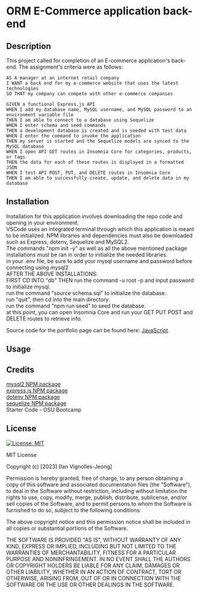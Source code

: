 # ORM E-Commerce application back-end

## Description

This project called for completion of an E-commerce application's back-end. The assignment's criteria were as follows: 

```
AS A manager at an internet retail company
I WANT a back end for my e-commerce website that uses the latest technologies
SO THAT my company can compete with other e-commerce companies
```
```
GIVEN a functional Express.js API
WHEN I add my database name, MySQL username, and MySQL password to an environment variable file
THEN I am able to connect to a database using Sequelize
WHEN I enter schema and seed commands
THEN a development database is created and is seeded with test data
WHEN I enter the command to invoke the application
THEN my server is started and the Sequelize models are synced to the MySQL database
WHEN I open API GET routes in Insomnia Core for categories, products, or tags
THEN the data for each of these routes is displayed in a formatted JSON
WHEN I test API POST, PUT, and DELETE routes in Insomnia Core
THEN I am able to successfully create, update, and delete data in my database

```

## Installation

Installation for this application involves downloading the repo code and opening in your environment. </br> 
VSCode uses an integrated terminal through which this application is meant to be initialized. NPM libraries and dependencies must also be downloaded such as Express, dotenv, Sequelize and MySQL2. </br>
The commands "npm init -y" as well as all the above mentioned package installations must be ran in order to initialize the needed libraries. </br>
in your .env file, be sure to add your mysql username and password before connecting using mysql2 </br>
AFTER THE ABOVE INSTALLATIONS: </br>
FIRST CD INTO "db" THEN run the command -u root -p and input password to initialize mysql. </br>
run the command "source schema.sql" to initialize the database.</br>
run "quit", then cd into the main directory. </br>
run the command "npm run seed" to seed the database. </br>
at this point, you can open Insomnia Core and run your GET PUT POST and DELETE routes to retrieve info. </br>

Source code for the portfolio page can be found here: [JavaScript](https://github.com/IVignollesJeong/ORM-e-commerce-back-end/blob/master/server.js).

## Usage



## Credits

[mysql2 NPM package](https://www.npmjs.com/package/mysql2) </br>
[express.js NPM package](https://www.npmjs.com/package/express) </br>
[dotenv NPM package](https://www.npmjs.com/package/dotenv) </br>
[sequelize NPM package](https://www.npmjs.com/package/sequelize) </br>
Starter Code - OSU Bootcamp

## License
[![License: MIT](https://img.shields.io/badge/License-MIT-yellow.svg)](https://opensource.org/licenses/MIT) </br>

MIT License

Copyright (c) [2023] [Ian Vignolles-Jeong]

Permission is hereby granted, free of charge, to any person obtaining a copy
of this software and associated documentation files (the "Software"), to deal
in the Software without restriction, including without limitation the rights
to use, copy, modify, merge, publish, distribute, sublicense, and/or sell
copies of the Software, and to permit persons to whom the Software is
furnished to do so, subject to the following conditions:

The above copyright notice and this permission notice shall be included in all
copies or substantial portions of the Software.

THE SOFTWARE IS PROVIDED "AS IS", WITHOUT WARRANTY OF ANY KIND, EXPRESS OR
IMPLIED, INCLUDING BUT NOT LIMITED TO THE WARRANTIES OF MERCHANTABILITY,
FITNESS FOR A PARTICULAR PURPOSE AND NONINFRINGEMENT. IN NO EVENT SHALL THE
AUTHORS OR COPYRIGHT HOLDERS BE LIABLE FOR ANY CLAIM, DAMAGES OR OTHER
LIABILITY, WHETHER IN AN ACTION OF CONTRACT, TORT OR OTHERWISE, ARISING FROM,
OUT OF OR IN CONNECTION WITH THE SOFTWARE OR THE USE OR OTHER DEALINGS IN THE
SOFTWARE.
